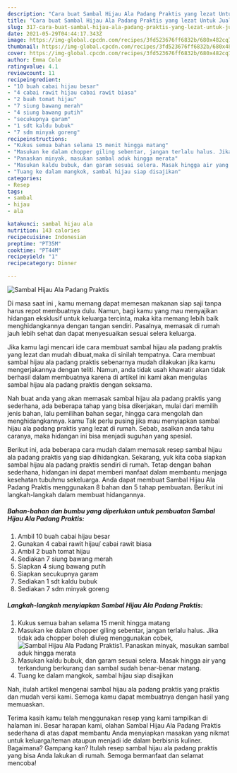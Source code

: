 ```yaml
---
description: "Cara buat Sambal Hijau Ala Padang Praktis yang lezat Untuk Jualan"
title: "Cara buat Sambal Hijau Ala Padang Praktis yang lezat Untuk Jualan"
slug: 317-cara-buat-sambal-hijau-ala-padang-praktis-yang-lezat-untuk-jualan
date: 2021-05-29T04:44:17.343Z
image: https://img-global.cpcdn.com/recipes/3fd523676ff6832b/680x482cq70/sambal-hijau-ala-padang-praktis-foto-resep-utama.jpg
thumbnail: https://img-global.cpcdn.com/recipes/3fd523676ff6832b/680x482cq70/sambal-hijau-ala-padang-praktis-foto-resep-utama.jpg
cover: https://img-global.cpcdn.com/recipes/3fd523676ff6832b/680x482cq70/sambal-hijau-ala-padang-praktis-foto-resep-utama.jpg
author: Emma Cole
ratingvalue: 4.1
reviewcount: 11
recipeingredient:
- "10 buah cabai hijau besar"
- "4 cabai rawit hijau cabai rawit biasa"
- "2 buah tomat hijau"
- "7 siung bawang merah"
- "4 siung bawang putih"
- "secukupnya garam"
- "1 sdt kaldu bubuk"
- "7 sdm minyak goreng"
recipeinstructions:
- "Kukus semua bahan selama 15 menit hingga matang"
- "Masukan ke dalam chopper giling sebentar, jangan terlalu halus. Jika tidak ada chopper boleh diuleg menggunakan cobek,"
- "Panaskan minyak, masukan sambal aduk hingga merata"
- "Masukan kaldu bubuk, dan garam sesuai selera. Masak hingga air yang terkandung berkurang dan sambal sudah benar-benar matang."
- "Tuang ke dalam mangkok, sambal hijau siap disajikan"
categories:
- Resep
tags:
- sambal
- hijau
- ala

katakunci: sambal hijau ala 
nutrition: 143 calories
recipecuisine: Indonesian
preptime: "PT35M"
cooktime: "PT44M"
recipeyield: "1"
recipecategory: Dinner

---
```



![Sambal Hijau Ala Padang Praktis](https://img-global.cpcdn.com/recipes/3fd523676ff6832b/680x482cq70/sambal-hijau-ala-padang-praktis-foto-resep-utama.jpg)

Di masa  saat ini , kamu memang dapat memesan makanan siap saji tanpa harus repot membuatnya dulu. Namun, bagi kamu yang mau menyajikan hidangan eksklusif untuk keluarga tercinta, maka kita memang lebih baik menghidangkannya dengan tangan sendiri. Pasalnya, memasak di rumah jauh lebih sehat dan dapat menyesuaikan sesuai selera keluarga.

Jika kamu lagi mencari ide cara membuat sambal hijau ala padang praktis yang lezat dan mudah dibuat,maka di sinilah tempatnya. Cara membuat sambal hijau ala padang praktis  sebenarnya mudah dilakukan jika kamu mengerjakannya dengan teliti. Namun, anda tidak usah khawatir akan tidak berhasil dalam membuatnya 
karena di artikel ini kami akan mengulas sambal hijau ala padang praktis dengan seksama.  



Nah buat anda yang akan memasak sambal hijau ala padang praktis yang sederhana, ada beberapa tahap yang bisa dikerjakan, mulai dari memilih jenis bahan, lalu pemilihan bahan segar, hingga cara mengolah dan menghidangkannya. kamu Tak perlu pusing jika mau menyiapkan sambal hijau ala padang praktis yang lezat di rumah. Sebab, asalkan anda  tahu caranya, maka hidangan ini bisa menjadi suguhan yang spesial.

Berikut ini, ada beberapa cara mudah dalam memasak resep sambal hijau ala padang praktis yang siap dihidangkan. Sekarang, yuk kita coba siapkan sambal hijau ala padang praktis sendiri di rumah. Tetap dengan bahan sederhana, hidangan ini dapat memberi manfaat dalam membantu menjaga kesehatan tubuhmu sekeluarga. Anda dapat membuat Sambal Hijau Ala Padang Praktis menggunakan 8 bahan dan 5 tahap pembuatan. Berikut ini langkah-langkah dalam membuat hidangannya.

<!--inarticleads1-->

##### Bahan-bahan dan bumbu yang diperlukan untuk pembuatan Sambal Hijau Ala Padang Praktis:

1. Ambil 10 buah cabai hijau besar
1. Gunakan 4 cabai rawit hijau/ cabai rawit biasa
1. Ambil 2 buah tomat hijau
1. Sediakan 7 siung bawang merah
1. Siapkan 4 siung bawang putih
1. Siapkan secukupnya garam
1. Sediakan 1 sdt kaldu bubuk
1. Sediakan 7 sdm minyak goreng




<!--inarticleads2-->

##### Langkah-langkah menyiapkan Sambal Hijau Ala Padang Praktis:

1. Kukus semua bahan selama 15 menit hingga matang
1. Masukan ke dalam chopper giling sebentar, jangan terlalu halus. Jika tidak ada chopper boleh diuleg menggunakan cobek,
<img src="//assets-global.cpcdn.com/assets/icons/button_play-2c75c40dde080a61004c1f40b05d8f140eaff45d7e9e6481dc71c63d2e7c4909.png" alt="Sambal Hijau Ala Padang Praktis">1. Panaskan minyak, masukan sambal aduk hingga merata
1. Masukan kaldu bubuk, dan garam sesuai selera. Masak hingga air yang terkandung berkurang dan sambal sudah benar-benar matang.
1. Tuang ke dalam mangkok, sambal hijau siap disajikan




Nah, itulah artikel mengenai  sambal hijau ala padang praktis  yang praktis dan mudah versi kami. Semoga kamu dapat membuatnya dengan hasil yang memuaskan. 

Terima kasih kamu telah menggunakan resep yang kami tampilkan di halaman ini. Besar harapan kami, olahan  Sambal Hijau Ala Padang Praktis sederhana di atas dapat membantu Anda menyiapkan masakan yang nikmat untuk keluarga/teman ataupun menjadi ide dalam berbisnis kuliner. Bagaimana? Gampang kan? Itulah resep sambal hijau ala padang praktis yang bisa Anda lakukan di rumah. Semoga bermanfaat dan selamat mencoba!

